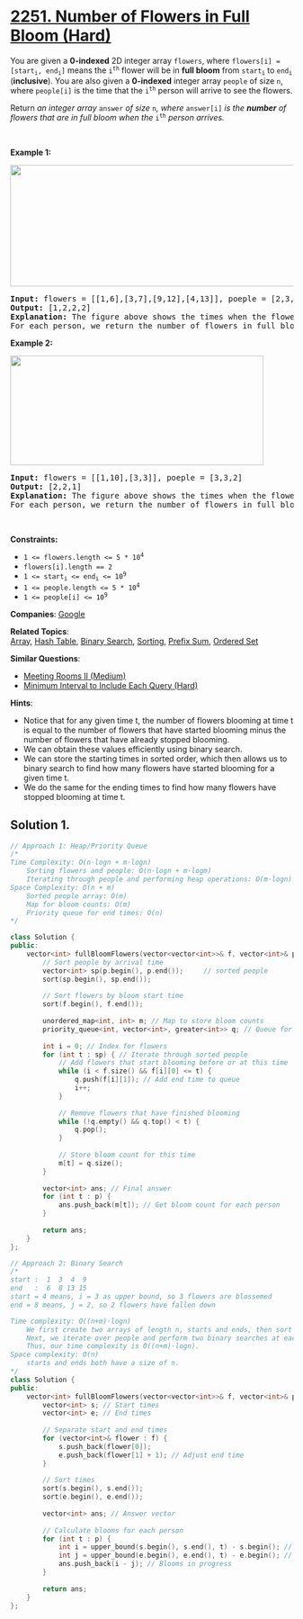# [2251. Number of Flowers in Full Bloom (Hard)](https://leetcode.com/problems/number-of-flowers-in-full-bloom)

<p>You are given a <strong>0-indexed</strong> 2D integer array <code>flowers</code>, where <code>flowers[i] = [start<sub>i</sub>, end<sub>i</sub>]</code> means the <code>i<sup>th</sup></code> flower will be in <strong>full bloom</strong> from <code>start<sub>i</sub></code> to <code>end<sub>i</sub></code> (<strong>inclusive</strong>). You are also given a <strong>0-indexed</strong> integer array <code>people</code> of size <code>n</code>, where <code>people[i]</code> is the time that the <code>i<sup>th</sup></code> person will arrive to see the flowers.</p>

<p>Return <em>an integer array </em><code>answer</code><em> of size </em><code>n</code><em>, where </em><code>answer[i]</code><em> is the <strong>number</strong> of flowers that are in full bloom when the </em><code>i<sup>th</sup></code><em> person arrives.</em></p>

<p>&nbsp;</p>
<p><strong class="example">Example 1:</strong></p>
<img alt="" src="https://assets.leetcode.com/uploads/2022/03/02/ex1new.jpg" style="width: 550px; height: 216px;" />
<pre>
<strong>Input:</strong> flowers = [[1,6],[3,7],[9,12],[4,13]], poeple = [2,3,7,11]
<strong>Output:</strong> [1,2,2,2]
<strong>Explanation: </strong>The figure above shows the times when the flowers are in full bloom and when the people arrive.
For each person, we return the number of flowers in full bloom during their arrival.
</pre>

<p><strong class="example">Example 2:</strong></p>
<img alt="" src="https://assets.leetcode.com/uploads/2022/03/02/ex2new.jpg" style="width: 450px; height: 195px;" />
<pre>
<strong>Input:</strong> flowers = [[1,10],[3,3]], poeple = [3,3,2]
<strong>Output:</strong> [2,2,1]
<strong>Explanation:</strong> The figure above shows the times when the flowers are in full bloom and when the people arrive.
For each person, we return the number of flowers in full bloom during their arrival.
</pre>

<p>&nbsp;</p>
<p><strong>Constraints:</strong></p>

<ul>
	<li><code>1 &lt;= flowers.length &lt;= 5 * 10<sup>4</sup></code></li>
	<li><code>flowers[i].length == 2</code></li>
	<li><code>1 &lt;= start<sub>i</sub> &lt;= end<sub>i</sub> &lt;= 10<sup>9</sup></code></li>
	<li><code>1 &lt;= people.length &lt;= 5 * 10<sup>4</sup></code></li>
	<li><code>1 &lt;= people[i] &lt;= 10<sup>9</sup></code></li>
</ul>


**Companies**:
[Google](https://leetcode.com/company/google)

**Related Topics**:  
[Array](https://leetcode.com/tag/array), [Hash Table](https://leetcode.com/tag/hash-table), [Binary Search](https://leetcode.com/tag/binary-search), [Sorting](https://leetcode.com/tag/sorting), [Prefix Sum](https://leetcode.com/tag/prefix-sum), [Ordered Set](https://leetcode.com/tag/ordered-set)

**Similar Questions**:
* [Meeting Rooms II (Medium)](https://leetcode.com/problems/meeting-rooms-ii)
* [Minimum Interval to Include Each Query (Hard)](https://leetcode.com/problems/minimum-interval-to-include-each-query)

**Hints**:
* Notice that for any given time t, the number of flowers blooming at time t is equal to the number of flowers that have started blooming minus the number of flowers that have already stopped blooming.
* We can obtain these values efficiently using binary search.
* We can store the starting times in sorted order, which then allows us to binary search to find how many flowers have started blooming for a given time t.
* We do the same for the ending times to find how many flowers have stopped blooming at time t.

## Solution 1.

```cpp
// Approach 1: Heap/Priority Queue
/*
Time Complexity: O(n⋅logn + m⋅logn)
    Sorting flowers and people: O(n⋅logn + m⋅logm)
    Iterating through people and performing heap operations: O(m⋅logn)
Space Complexity: O(n + m)
    Sorted people array: O(m)
    Map for bloom counts: O(m)
    Priority queue for end times: O(n)
*/

class Solution {
public:
    vector<int> fullBloomFlowers(vector<vector<int>>& f, vector<int>& p) {
        // Sort people by arrival time
        vector<int> sp(p.begin(), p.end());     // sorted people
        sort(sp.begin(), sp.end());
        
        // Sort flowers by bloom start time
        sort(f.begin(), f.end());
        
        unordered_map<int, int> m; // Map to store bloom counts
        priority_queue<int, vector<int>, greater<int>> q; // Queue for end times
        
        int i = 0; // Index for flowers
        for (int t : sp) { // Iterate through sorted people
            // Add flowers that start blooming before or at this time
            while (i < f.size() && f[i][0] <= t) {
                q.push(f[i][1]); // Add end time to queue
                i++;
            }
            
            // Remove flowers that have finished blooming
            while (!q.empty() && q.top() < t) {
                q.pop();
            }
            
            // Store bloom count for this time
            m[t] = q.size();
        }
        
        vector<int> ans; // Final answer
        for (int t : p) {
            ans.push_back(m[t]); // Get bloom count for each person
        }
        
        return ans;
    }
};

```

```cpp
// Approach 2: Binary Search
/*
start :  1  3  4  9
end   :  6  8 13 15
start = 4 means, i = 3 as upper bound, so 3 flowers are blossemed
end = 8 means, j = 2, so 2 flowers have fallen down

Time complexity: O((n+m)⋅logn)
    We first create two arrays of length n, starts and ends, then sort them. This costs O(n⋅logn).
    Next, we iterate over people and perform two binary searches at each iteration. This costs O(m⋅logn).
    Thus, our time complexity is O((n+m)⋅logn).
Space complexity: O(n)
    starts and ends both have a size of n.
*/
class Solution {
public:
    vector<int> fullBloomFlowers(vector<vector<int>>& f, vector<int>& p) {
        vector<int> s; // Start times
        vector<int> e; // End times
        
        // Separate start and end times
        for (vector<int>& flower : f) {
            s.push_back(flower[0]);
            e.push_back(flower[1] + 1); // Adjust end time
        }
        
        // Sort times
        sort(s.begin(), s.end());
        sort(e.begin(), e.end());
        
        vector<int> ans; // Answer vector
        
        // Calculate blooms for each person
        for (int t : p) {
            int i = upper_bound(s.begin(), s.end(), t) - s.begin(); // Started blooms
            int j = upper_bound(e.begin(), e.end(), t) - e.begin(); // Finished blooms
            ans.push_back(i - j); // Blooms in progress
        }
        
        return ans;
    }
};


```
